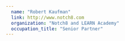 ```yaml
---
  name: "Robert Kaufman"
  link: http://www.notch8.com
  organization: "Notch8 and LEARN Academy"
  occupation_title: "Senior Partner"
---
```

